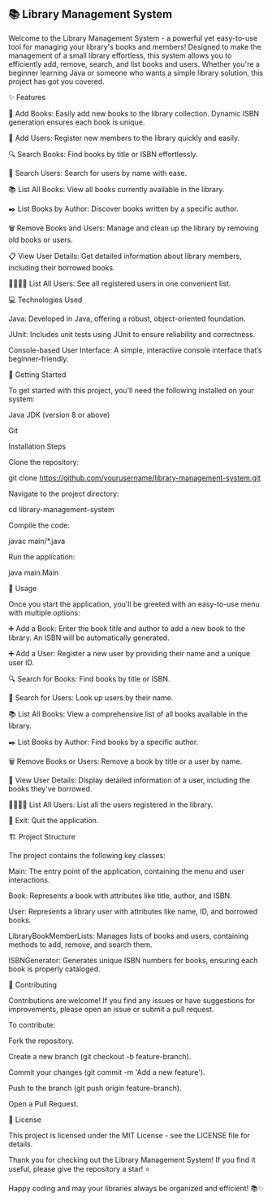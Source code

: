 ## 📚 Library Management System

Welcome to the Library Management System - a powerful yet easy-to-use tool for managing your library's books and members! Designed to make the management of a small library effortless, this system allows you to efficiently add, remove, search, and list books and users. Whether you're a beginner learning Java or someone who wants a simple library solution, this project has got you covered.

✨ Features

📕 Add Books: Easily add new books to the library collection. Dynamic ISBN generation ensures each book is unique.

👥 Add Users: Register new members to the library quickly and easily.

🔍 Search Books: Find books by title or ISBN effortlessly.

🔎 Search Users: Search for users by name with ease.

📚 List All Books: View all books currently available in the library.

✒️ List Books by Author: Discover books written by a specific author.

🗑 Remove Books and Users: Manage and clean up the library by removing old books or users.

📋 View User Details: Get detailed information about library members, including their borrowed books.

👨‍👩‍👧‍👦 List All Users: See all registered users in one convenient list.

💻 Technologies Used

Java: Developed in Java, offering a robust, object-oriented foundation.

JUnit: Includes unit tests using JUnit to ensure reliability and correctness.

Console-based User Interface: A simple, interactive console interface that’s beginner-friendly.

🚀 Getting Started

To get started with this project, you'll need the following installed on your system:

Java JDK (version 8 or above)

Git

Installation Steps

Clone the repository:

git clone https://github.com/yourusername/library-management-system.git

Navigate to the project directory:

cd library-management-system

Compile the code:

javac main/*.java

Run the application:

java main.Main

📖 Usage

Once you start the application, you'll be greeted with an easy-to-use menu with multiple options:

➕ Add a Book: Enter the book title and author to add a new book to the library. An ISBN will be automatically generated.

➕ Add a User: Register a new user by providing their name and a unique user ID.

🔍 Search for Books: Find books by title or ISBN.

🔎 Search for Users: Look up users by their name.

📚 List All Books: View a comprehensive list of all books available in the library.

✒️ List Books by Author: Find books by a specific author.

🗑 Remove Books or Users: Remove a book by title or a user by name.

👤 View User Details: Display detailed information of a user, including the books they've borrowed.

👨‍👩‍👧‍👦 List All Users: List all the users registered in the library.

🚪 Exit: Quit the application.

🏗 Project Structure

The project contains the following key classes:

Main: The entry point of the application, containing the menu and user interactions.

Book: Represents a book with attributes like title, author, and ISBN.

User: Represents a library user with attributes like name, ID, and borrowed books.

LibraryBookMemberLists: Manages lists of books and users, containing methods to add, remove, and search them.

ISBNGenerator: Generates unique ISBN numbers for books, ensuring each book is properly cataloged.

🤝 Contributing

Contributions are welcome! If you find any issues or have suggestions for improvements, please open an issue or submit a pull request.

To contribute:

Fork the repository.

Create a new branch (git checkout -b feature-branch).

Commit your changes (git commit -m 'Add a new feature').

Push to the branch (git push origin feature-branch).

Open a Pull Request.

📜 License

This project is licensed under the MIT License - see the LICENSE file for details.

Thank you for checking out the Library Management System! If you find it useful, please give the repository a star! ⭐

Happy coding and may your libraries always be organized and efficient! 📚✨

